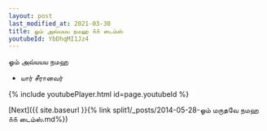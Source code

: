 ```yaml
---
layout: post
last_modified_at: 2021-03-30
title: ஓம் அவ்யயய நமஹ ௧௧ டைம்ஸ்
youtubeId: YbDhqMI1Jz4
---
```

 
 
 ஓம் அவ்யயய நமஹ  
 
 - யார் சீரானவர் 
 
  
 
  
 
 
 
 
 
 


{% include youtubePlayer.html id=page.youtubeId %}
 
[Next]({{ site.baseurl }}{% link  split1/_posts/2014-05-28-ஓம் மருதவே நமஹ ௧௧ டைம்ஸ்.md%})
 
